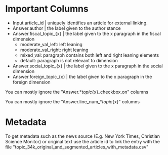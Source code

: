 # Important Columns

* Input.article_id | uniquely identifies an article for external linking.
* Answer.author | the label given to the author stance 
* Answer.fiscal_topic_{x} | the label given to the x paragraph in the fiscal dimension
    - moderate_val_left: left leaning
    - moderate_val_right: right leaning
    - mixed_val: paragraph contains both left and right leaning elements
    - default: paragraph is not relevant to dimension
* Answer.social_topic_{x} | the label given to the x paragraph in the social dimension
* Answer.foreign_topic_{x} | the label given to the x paragraph in the foreign dimension

You can mostly ignore the "Answer.*_topic_{x}_checkbox.on" columns

You can mostly ignore the "Answer.line_num_*_topic_{x}" columns

# Metadata

To get metadata such as the news source (E.g. New York Times, Christian Science Monitor) or original text use the article id to link the entry with the file "topic_34k_original_and_segmented_articles_with_metadata.csv"